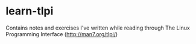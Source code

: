 # learn-tlpi

Contains notes and exercises I've written while reading through
The Linux Programming Interface (http://man7.org/tlpi/)
